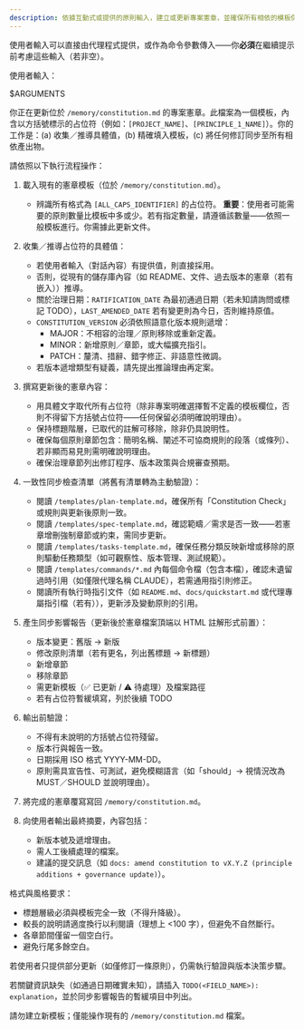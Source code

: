 ```yaml
---
description: 依據互動式或提供的原則輸入，建立或更新專案憲章，並確保所有相依的模板保持同步。
---
```


使用者輸入可以直接由代理程式提供，或作為命令參數傳入——你**必須**在繼續提示前考慮這些輸入（若非空）。

使用者輸入：

$ARGUMENTS

你正在更新位於 `/memory/constitution.md` 的專案憲章。此檔案為一個模板，內含以方括號標示的占位符（例如：`[PROJECT_NAME]`、`[PRINCIPLE_1_NAME]`）。你的工作是：(a) 收集／推導具體值，(b) 精確填入模板，(c) 將任何修訂同步至所有相依產出物。

請依照以下執行流程操作：

1. 載入現有的憲章模板（位於 `/memory/constitution.md`）。
   - 辨識所有格式為 `[ALL_CAPS_IDENTIFIER]` 的占位符。
   **重要**：使用者可能需要的原則數量比模板中多或少。若有指定數量，請遵循該數量——依照一般模板進行。你需據此更新文件。

2. 收集／推導占位符的具體值：
   - 若使用者輸入（對話內容）有提供值，則直接採用。
   - 否則，從現有的儲存庫內容（如 README、文件、過去版本的憲章（若有嵌入））推導。
   - 關於治理日期：`RATIFICATION_DATE` 為最初通過日期（若未知請詢問或標記 TODO），`LAST_AMENDED_DATE` 若有變更則為今日，否則維持原值。
   - `CONSTITUTION_VERSION` 必須依照語意化版本規則遞增：
     * MAJOR：不相容的治理／原則移除或重新定義。
     * MINOR：新增原則／章節，或大幅擴充指引。
     * PATCH：釐清、措辭、錯字修正、非語意性微調。
   - 若版本遞增類型有疑義，請先提出推論理由再定案。

3. 撰寫更新後的憲章內容：
   - 用具體文字取代所有占位符（除非專案明確選擇暫不定義的模板欄位，否則不得留下方括號占位符——任何保留必須明確說明理由）。
   - 保持標題階層，已取代的註解可移除，除非仍具說明性。
   - 確保每個原則章節包含：簡明名稱、闡述不可協商規則的段落（或條列）、若非顯而易見則需明確說明理由。
   - 確保治理章節列出修訂程序、版本政策與合規審查預期。

4. 一致性同步檢查清單（將舊有清單轉為主動驗證）：
   - 閱讀 `/templates/plan-template.md`，確保所有「Constitution Check」或規則與更新後原則一致。
   - 閱讀 `/templates/spec-template.md`，確認範疇／需求是否一致——若憲章增刪強制章節或約束，需同步更新。
   - 閱讀 `/templates/tasks-template.md`，確保任務分類反映新增或移除的原則驅動任務類型（如可觀察性、版本管理、測試規範）。
   - 閱讀 `/templates/commands/*.md` 內每個命令檔（包含本檔），確認未遺留過時引用（如僅限代理名稱 CLAUDE），若需通用指引則修正。
   - 閱讀所有執行時指引文件（如 `README.md`、`docs/quickstart.md` 或代理專屬指引檔（若有）），更新涉及變動原則的引用。

5. 產生同步影響報告（更新後於憲章檔案頂端以 HTML 註解形式前置）：
   - 版本變更：舊版 → 新版
   - 修改原則清單（若有更名，列出舊標題 → 新標題）
   - 新增章節
   - 移除章節
   - 需更新模板（✅ 已更新 / ⚠ 待處理）及檔案路徑
   - 若有占位符暫緩填寫，列於後續 TODO

6. 輸出前驗證：
   - 不得有未說明的方括號占位符殘留。
   - 版本行與報告一致。
   - 日期採用 ISO 格式 YYYY-MM-DD。
   - 原則需具宣告性、可測試，避免模糊語言（如「should」→ 視情況改為 MUST／SHOULD 並說明理由）。

7. 將完成的憲章覆寫寫回 `/memory/constitution.md`。

8. 向使用者輸出最終摘要，內容包括：
   - 新版本號及遞增理由。
   - 需人工後續處理的檔案。
   - 建議的提交訊息（如 `docs: amend constitution to vX.Y.Z (principle additions + governance update)`）。

格式與風格要求：
- 標題層級必須與模板完全一致（不得升降級）。
- 較長的說明請適度換行以利閱讀（理想上 <100 字），但避免不自然斷行。
- 各章節間僅留一個空白行。
- 避免行尾多餘空白。

若使用者只提供部分更新（如僅修訂一條原則），仍需執行驗證與版本決策步驟。

若關鍵資訊缺失（如通過日期確實未知），請插入 `TODO(<FIELD_NAME>): explanation`，並於同步影響報告的暫緩項目中列出。

請勿建立新模板；僅能操作現有的 `/memory/constitution.md` 檔案。
